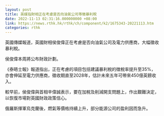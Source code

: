 ```yaml
---
layout: post
title: 英媒指財相正在考慮是否向油氣公司等徵暴利稅
date: 2022-11-13 02:31:16.000000000 +08:00
link: https://news.rthk.hk/rthk/ch/component/k2/1675343-20221113.htm
categories: rthk
---
```


英國傳媒報道，英國財相侯俊偉正在考慮是否向油氣公司及電力供應商，大幅徵收暴利稅。

侯俊偉本周將公布財政計劃。

《泰晤士報》報道指出，正在考慮的項目包括建議暴利稅的徴稅率提升至35%，亦會伸延至電力供應商，徵收期直至2028年，估計未來五年可帶來450億英鎊收入。

較早前，侯俊偉與首相辛偉誠表示，要在加稅及削減開支問題上，作出艱難決定，以恢復市場對英國財政政策信心。

俄羅斯揮軍烏克蘭後，燃氣等價格持續上升，部分能源公司的盈利因而急升。
